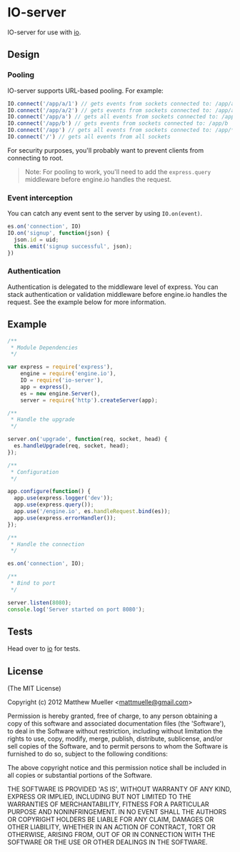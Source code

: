 
# IO-server

  IO-server for use with [io](http://github.com/matthewmueller/io).

## Design

### Pooling

IO-server supports URL-based pooling. For example:

```js
IO.connect('/app/a/1') // gets events from sockets connected to: /app/a/1
IO.connect('/app/a/2') // gets events from sockets connected to: /app/a/2
IO.connect('/app/a') // gets all events from sockets connected to: /app/a/*
IO.connect('/app/b') // gets events from sockets connected to: /app/b
IO.connect('/app') // gets all events from sockets connected to: /app/*
IO.connect('/') // gets all events from all sockets
```

For security purposes, you'll probably want to prevent clients from connecting to root.

> Note: For pooling to work, you'll need to add the `express.query` middleware before engine.io handles the request.

### Event interception

You can catch any event sent to the server by using `IO.on(event)`.

```js
es.on('connection', IO)
IO.on('signup', function(json) {
  json.id = uid;
  this.emit('signup successful', json);
})
```

### Authentication

Authentication is delegated to the middleware level of express. You can stack authentication or validation middleware before engine.io handles the request. See the example below for more information.

## Example

```js
/**
 * Module Dependencies
 */

var express = require('express'),
    engine = require('engine.io'),
    IO = require('io-server'),
    app = express(),
    es = new engine.Server(),
    server = require('http').createServer(app);

/**
 * Handle the upgrade
 */

server.on('upgrade', function(req, socket, head) {
  es.handleUpgrade(req, socket, head);
});

/**
 * Configuration
 */

app.configure(function() {
  app.use(express.logger('dev'));
  app.use(express.query());
  app.use('/engine.io', es.handleRequest.bind(es));
  app.use(express.errorHandler());
});

/**
 * Handle the connection
 */

es.on('connection', IO);

/**
 * Bind to port
 */

server.listen(8080);
console.log('Server started on port 8080');
```

## Tests

Head over to [io](http://github.com/matthewmueller/io) for tests.

## License

(The MIT License)

Copyright (c) 2012 Matthew Mueller &lt;mattmuelle@gmail.com&gt;

Permission is hereby granted, free of charge, to any person obtaining
a copy of this software and associated documentation files (the
'Software'), to deal in the Software without restriction, including
without limitation the rights to use, copy, modify, merge, publish,
distribute, sublicense, and/or sell copies of the Software, and to
permit persons to whom the Software is furnished to do so, subject to
the following conditions:

The above copyright notice and this permission notice shall be
included in all copies or substantial portions of the Software.

THE SOFTWARE IS PROVIDED 'AS IS', WITHOUT WARRANTY OF ANY KIND,
EXPRESS OR IMPLIED, INCLUDING BUT NOT LIMITED TO THE WARRANTIES OF
MERCHANTABILITY, FITNESS FOR A PARTICULAR PURPOSE AND NONINFRINGEMENT.
IN NO EVENT SHALL THE AUTHORS OR COPYRIGHT HOLDERS BE LIABLE FOR ANY
CLAIM, DAMAGES OR OTHER LIABILITY, WHETHER IN AN ACTION OF CONTRACT,
TORT OR OTHERWISE, ARISING FROM, OUT OF OR IN CONNECTION WITH THE
SOFTWARE OR THE USE OR OTHER DEALINGS IN THE SOFTWARE.
